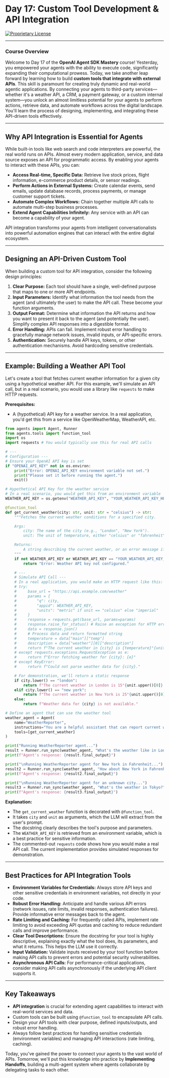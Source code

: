 # Day 17: Custom Tool Development & API Integration

[![Proprietary License](https://img.shields.io/badge/license-proprietary-red.svg)](../LICENSE)

---

### **Course Overview**

Welcome to Day 17 of the **OpenAI Agent SDK Mastery** course! Yesterday, you empowered your agents with the ability to execute code, significantly expanding their computational prowess. Today, we take another leap forward by learning how to build **custom tools that integrate with external APIs**. This skill is paramount for creating truly dynamic and real-world agentic applications. By connecting your agents to third-party services—whether it's a weather API, a CRM, a payment gateway, or a custom internal system—you unlock an almost limitless potential for your agents to perform actions, retrieve data, and automate workflows across the digital landscape. You'll learn the process of designing, implementing, and integrating these API-driven tools effectively.

---

## Why API Integration is Essential for Agents

While built-in tools like web search and code interpreters are powerful, the real world runs on APIs. Almost every modern application, service, and data source exposes an API for programmatic access. By enabling your agents to interact with these APIs, you can:

*   **Access Real-time, Specific Data:** Retrieve live stock prices, flight information, e-commerce product details, or sensor readings.
*   **Perform Actions in External Systems:** Create calendar events, send emails, update database records, process payments, or manage customer support tickets.
*   **Automate Complex Workflows:** Chain together multiple API calls to automate multi-step business processes.
*   **Extend Agent Capabilities Infinitely:** Any service with an API can become a capability of your agent.

API integration transforms your agents from intelligent conversationalists into powerful automation engines that can interact with the entire digital ecosystem.

---

## Designing an API-Driven Custom Tool

When building a custom tool for API integration, consider the following design principles:

1.  **Clear Purpose:** Each tool should have a single, well-defined purpose that maps to one or more API endpoints.
2.  **Input Parameters:** Identify what information the tool needs from the agent (and ultimately the user) to make the API call. These become your function arguments.
3.  **Output Format:** Determine what information the API returns and how you want to present it back to the agent (and potentially the user). Simplify complex API responses into a digestible format.
4.  **Error Handling:** APIs can fail. Implement robust error handling to gracefully manage network issues, invalid inputs, or API-specific errors.
5.  **Authentication:** Securely handle API keys, tokens, or other authentication mechanisms. Avoid hardcoding sensitive credentials.

---

## Example: Building a Weather API Tool

Let's create a tool that fetches current weather information for a given city using a hypothetical weather API. For this example, we'll simulate an API call, but in a real scenario, you would use a library like `requests` to make HTTP requests.

**Prerequisites:**

*   A (hypothetical) API key for a weather service. In a real application, you'd get this from a service like OpenWeatherMap, WeatherAPI, etc.

```python
from agents import Agent, Runner
from agents.tools import function_tool
import os
import requests # You would typically use this for real API calls

# ---
# Configuration ---
# Ensure your OpenAI API key is set
if "OPENAI_API_KEY" not in os.environ:
    print("Error: OPENAI_API_KEY environment variable not set.")
    print("Please set it before running the agent.")
    exit()

# Hypothetical API Key for the weather service
# In a real scenario, you would get this from an environment variable
WEATHER_API_KEY = os.getenv("WEATHER_API_KEY", "YOUR_WEATHER_API_KEY_HERE")

@function_tool
def get_current_weather(city: str, unit: str = "celsius") -> str:
    """Fetches the current weather conditions for a specified city.

    Args:
        city: The name of the city (e.g., "London", "New York").
        unit: The unit of temperature, either "celsius" or "fahrenheit". Defaults to "celsius".

    Returns:
        A string describing the current weather, or an error message if data cannot be retrieved.
    """
    if not WEATHER_API_KEY or WEATHER_API_KEY == "YOUR_WEATHER_API_KEY_HERE":
        return "Error: Weather API key not configured."

    # ---
    # Simulate API Call ---
    # In a real application, you would make an HTTP request like this:
    # try:
    #     base_url = "https://api.example.com/weather"
    #     params = {
    #         "q": city,
    #         "appid": WEATHER_API_KEY,
    #         "units": "metric" if unit == "celsius" else "imperial"
    #     }
    #     response = requests.get(base_url, params=params)
    #     response.raise_for_status() # Raise an exception for HTTP errors
    #     data = response.json()
    #     # Process data and return formatted string
    #     temperature = data["main"]["temp"]
    #     description = data["weather"][0]["description"]
    #     return f"The current weather in {city} is {temperature}°{unit.upper()[0]} with {description}."
    # except requests.exceptions.RequestException as e:
    #     return f"Error fetching weather for {city}: {e}"
    # except KeyError:
    #     return f"Could not parse weather data for {city}."

    # For demonstration, we'll return a static response
    if city.lower() == "london":
        return f"The current weather in London is 15°{unit.upper()[0]} and cloudy."
    elif city.lower() == "new york":
        return f"The current weather in New York is 25°{unit.upper()[0]} and sunny."
    else:
        return f"Weather data for {city} is not available."

# Define an agent that can use the weather tool
weather_agent = Agent(
    name="WeatherReporter",
    instructions="You are a helpful assistant that can report current weather conditions. Use the provided tool to get weather information.",
    tools=[get_current_weather]
)

print("Running WeatherReporter agent...")
result = Runner.run_sync(weather_agent, "What's the weather like in London?")
print(f"Agent's response: {result.final_output}")

print("\nRunning WeatherReporter agent for New York in Fahrenheit...")
result2 = Runner.run_sync(weather_agent, "How about New York in Fahrenheit?")
print(f"Agent's response: {result2.final_output}")

print("\nRunning WeatherReporter agent for an unknown city...")
result3 = Runner.run_sync(weather_agent, "What's the weather in Tokyo?")
print(f"Agent's response: {result3.final_output}")

```

**Explanation:**

*   The `get_current_weather` function is decorated with `@function_tool`.
*   It takes `city` and `unit` as arguments, which the LLM will extract from the user\'s prompt.
*   The docstring clearly describes the tool\'s purpose and parameters.
*   The `WEATHER_API_KEY` is retrieved from an environment variable, which is a best practice for sensitive information.
*   The commented-out `requests` code shows how you would make a real API call. The current implementation provides simulated responses for demonstration.

---

## Best Practices for API Integration Tools

*   **Environment Variables for Credentials:** Always store API keys and other sensitive credentials in environment variables, not directly in your code.
*   **Robust Error Handling:** Anticipate and handle various API errors (network issues, rate limits, invalid responses, authentication failures). Provide informative error messages back to the agent.
*   **Rate Limiting and Caching:** For frequently called APIs, implement rate limiting to avoid exceeding API quotas and caching to reduce redundant calls and improve performance.
*   **Clear Tool Descriptions:** Ensure the docstring for your tool is highly descriptive, explaining exactly what the tool does, its parameters, and what it returns. This helps the LLM use it correctly.
*   **Input Validation:** Validate inputs received by your tool function before making API calls to prevent errors and potential security vulnerabilities.
*   **Asynchronous API Calls:** For performance-critical applications, consider making API calls asynchronously if the underlying API client supports it.

---

## Key Takeaways

*   **API integration** is crucial for extending agent capabilities to interact with real-world services and data.
*   Custom tools can be built using `@function_tool` to encapsulate API calls.
*   Design your API tools with clear purpose, defined inputs/outputs, and robust error handling.
*   Always follow best practices for handling sensitive credentials (environment variables) and managing API interactions (rate limiting, caching).

Today, you've gained the power to connect your agents to the vast world of APIs. Tomorrow, we'll put this knowledge into practice by **Implementing Handoffs**, building a multi-agent system where agents collaborate by delegating tasks to each other.